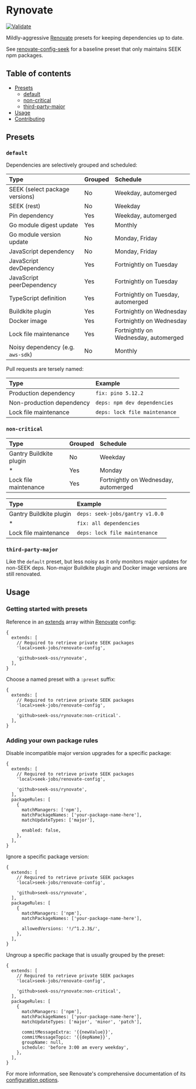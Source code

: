 # Rynovate

[![Validate](https://github.com/seek-oss/rynovate/actions/workflows/validate.yml/badge.svg)](https://github.com/seek-oss/rynovate/actions/workflows/validate.yml)

Mildly-aggressive [Renovate] presets for keeping dependencies up to date.

See [renovate-config-seek] for a baseline preset that only maintains SEEK npm packages.

[renovate]: https://renovatebot.com/
[renovate-config-seek]: https://github.com/seek-oss/renovate-config-seek

## Table of contents

- [Presets](#presets)
  - [default](#default)
  - [non-critical](#non-critical)
  - [third-party-major](#third-party-major)
- [Usage](#usage)
- [Contributing](https://github.com/seek-oss/rynovate/blob/master/CONTRIBUTING.md)

## Presets

### `default`

Dependencies are selectively grouped and scheduled:

| Type                              | Grouped | Schedule                             |
| :-------------------------------- | :------ | :----------------------------------- |
| SEEK (select package versions)    | No      | Weekday, automerged                  |
| SEEK (rest)                       | No      | Weekday                              |
| Pin dependency                    | Yes     | Weekday, automerged                  |
| Go module digest update           | Yes     | Monthly                              |
| Go module version update          | No      | Monday, Friday                       |
| JavaScript dependency             | No      | Monday, Friday                       |
| JavaScript devDependency          | Yes     | Fortnightly on Tuesday               |
| JavaScript peerDependency         | Yes     | Fortnightly on Tuesday               |
| TypeScript definition             | Yes     | Fortnightly on Tuesday, automerged   |
| Buildkite plugin                  | Yes     | Fortnightly on Wednesday             |
| Docker image                      | Yes     | Fortnightly on Wednesday             |
| Lock file maintenance             | Yes     | Fortnightly on Wednesday, automerged |
| Noisy dependency (e.g. `aws-sdk`) | No      | Monthly                              |

Pull requests are tersely named:

| Type                      | Example                       |
| :------------------------ | :---------------------------- |
| Production dependency     | `fix: pino 5.12.2`            |
| Non-production dependency | `deps: npm dev dependencies`  |
| Lock file maintenance     | `deps: lock file maintenance` |

### `non-critical`

| Type                    | Grouped | Schedule                             |
| :---------------------- | :------ | :----------------------------------- |
| Gantry Buildkite plugin | No      | Weekday                              |
| \*                      | Yes     | Monday                               |
| Lock file maintenance   | Yes     | Fortnightly on Wednesday, automerged |

| Type                    | Example                         |
| :---------------------- | :------------------------------ |
| Gantry Buildkite plugin | `deps: seek-jobs/gantry v1.0.0` |
| \*                      | `fix: all dependencies`         |
| Lock file maintenance   | `deps: lock file maintenance`   |

### `third-party-major`

Like the `default` preset, but less noisy as it only monitors major updates for non-SEEK deps.
Non-major Buildkite plugin and Docker image versions are still renovated.

## Usage

### Getting started with presets

Reference in an [extends] array within [Renovate] config:

[extends]: https://renovatebot.com/docs/configuration-options/#extends

```json5
{
  extends: [
    // Required to retrieve private SEEK packages
    'local>seek-jobs/renovate-config',

    'github>seek-oss/rynovate',
  ],
}
```

Choose a named preset with a `:preset` suffix:

```json5
{
  extends: [
    // Required to retrieve private SEEK packages
    'local>seek-jobs/renovate-config',

    'github>seek-oss/rynovate:non-critical'.
  ],
}
```

### Adding your own package rules

Disable incompatible major version upgrades for a specific package:

```json5
{
  extends: [
    // Required to retrieve private SEEK packages
    'local>seek-jobs/renovate-config',

    'github>seek-oss/rynovate',
  ],
  packageRules: [
    {
      matchManagers: ['npm'],
      matchPackageNames: ['your-package-name-here'],
      matchUpdateTypes: ['major'],

      enabled: false,
    },
  ],
}
```

Ignore a specific package version:

```json5
{
  extends: [
    // Required to retrieve private SEEK packages
    'local>seek-jobs/renovate-config',

    'github>seek-oss/rynovate',
  ],
  packageRules: [
    {
      matchManagers: ['npm'],
      matchPackageNames: ['your-package-name-here'],

      allowedVersions: '!/^1.2.3$/',
    },
  ],
}
```

Ungroup a specific package that is usually grouped by the preset:

```json5
{
  extends: [
    // Required to retrieve private SEEK packages
    'local>seek-jobs/renovate-config',

    'github>seek-oss/rynovate:non-critical',
  ],
  packageRules: [
    {
      matchManagers: ['npm'],
      matchPackageNames: ['your-package-name-here'],
      matchUpdateTypes: ['major', 'minor', 'patch'],

      commitMessageExtra: '{{newValue}}',
      commitMessageTopic: '{{depName}}',
      groupName: null,
      schedule: 'before 3:00 am every weekday',
    },
  ],
}
```

For more information, see Renovate's comprehensive documentation of its [configuration options].

[configuration options]: https://docs.renovatebot.com/configuration-options
